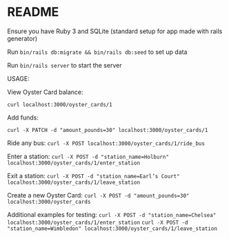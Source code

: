 # README

Ensure you have Ruby 3 and SQLite (standard setup for app made with rails generator)

Run `bin/rails db:migrate && bin/rails db:seed` to set up data

Run `bin/rails server` to start the server

USAGE:

View Oyster Card balance:

`curl localhost:3000/oyster_cards/1`

Add funds:

`curl -X PATCH -d "amount_pounds=30" localhost:3000/oyster_cards/1`

Ride any bus:
`curl -X POST localhost:3000/oyster_cards/1/ride_bus`

Enter a station:
`curl -X POST -d "station_name=Holburn" localhost:3000/oyster_cards/1/enter_station`

Exit a station:
`curl -X POST -d "station_name=Earl’s Court" localhost:3000/oyster_cards/1/leave_station`

Create a new Oyster Card:
`curl -X POST -d "amount_pounds=30" localhost:3000/oyster_cards`

Additional examples for testing:
`curl -X POST -d "station_name=Chelsea" localhost:3000/oyster_cards/1/enter_station`
`curl -X POST -d "station_name=Wimbledon" localhost:3000/oyster_cards/1/leave_station`
